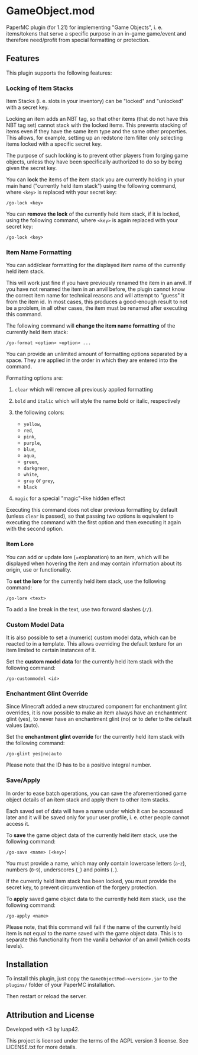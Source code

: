 # GameObject.mod

PaperMC plugin (for 1.21) for implementing "Game Objects", i. e. items/tokens that serve a specific purpose in an in-game game/event and therefore need/profit  from special formatting or protection.

## Features

This plugin supports the following features:

### Locking of Item Stacks

Item Stacks (i. e. slots in your inventory) can be "locked" and "unlocked" with a secret key.

Locking an item adds an NBT tag, so that other items (that do not have this NBT tag set) cannot stack with the locked items. This prevents stacking of items even if they have the same item type and the same other properties. This allows, for example, setting up an redstone item filter only selecting items locked with a specific secret key. 

The purpose of such locking is to prevent other players from forging game objects, unless they have been specifically authorized to do so by being given the secret key.

You can **lock** the items of the item stack you are currently holding in your main hand ("currently held item stack") using the following command, where `<key>` is replaced with your secret key:

```
/go-lock <key>
```

You can **remove the lock** of the currently held item stack, if it is locked, using the following command, where `<key>` is again replaced with your secret key:

```
/go-lock <key>
```

### Item Name Formatting

You can add/clear formatting for the displayed item name of the currently held item stack.

This will work just fine if you have previously renamed the item in an anvil. If you have not renamed the item in an anvil before, the plugin cannot know the correct item name for technical reasons and will attempt to "guess" it from the item id. In most cases, this produces a good-enough result to not be a problem, in all other cases, the item must be renamed after executing this command.

The following command will **change the item name formatting** of the currently held item stack:

```
/go-format <option> <option> ...
```

You can provide an unlimited amount of formatting options separated by a space. They are applied in the order in which they are entered into the command.

Formatting options are:

1. `clear` which will remove all previously applied formatting

2. `bold` and `italic` which will style the name bold or italic, respectively

3. the following colors:

    - `yellow`,
    - `red`,
    - `pink`,
    - `purple`,
    - `blue`,
    - `aqua`,
    - `green`,
    - `darkgreen`,
    - `white`,
    - `gray` or `grey`,
    - `black`

4. `magic` for a special "magic"-like hidden effect

Executing this command does not clear previous formatting by default (unless `clear` is passed), so that passing two options is equivalent to executing the command with the first option and then executing it again with the second option.

### Item Lore

You can add or update lore (=explanation) to an item, which will be displayed when hovering the item and may contain information about its origin, use or functionality.

To **set the lore** for the currently held item stack, use the following command:

```
/go-lore <text>
```

To add a line break in the text, use two forward slashes (`//`).


### Custom Model Data

It is also possible to set a (numeric) custom model data, which can be reacted to in a template. This allows overriding the default texture for an item limited to certain instances of it.

Set the **custom model data** for the currently held item stack with the following command:

```
/go-custommodel <id>
```

### Enchantment Glint Override

Since Minecraft added a new structured component for enchantment glint overrides, it is now possible to make an item always have an enchantment glint (yes), to never have an enchantment glint (no) or to defer to the default values (auto).

Set the **enchantment glint override** for the currently held item stack with the following command:

```
/go-glint yes|no|auto
```

Please note that the ID has to be a positive integral number.

### Save/Apply

In order to ease batch operations, you can save the aforementioned game object details of an item stack and apply them to other item stacks.

Each saved set of data will have a name under which it can be accessed later and it will be saved only for your user profile, i. e. other people cannot access it.

To **save** the game object data of the currently held item stack, use the following command:

```
/go-save <name> [<key>]
```

You must provide a name, which may only contain lowercase letters (`a`-`z`), numbers (`0`-`9`), underscores (`_`) and points (`.`).

If the currently held item stack has been locked, you must provide the secret key, to prevent circumvention of the forgery protection.

To **apply** saved game object data to the currently held item stack, use the following command:

```
/go-apply <name>
```

Please note, that this command will fail if the name of the currently held item is not equal to the name saved with the game object data. This is to separate this functionality from the vanilla behavior of an anvil (which costs levels).


## Installation

To install this plugin, just copy the `GameObjectMod-<version>.jar` to the `plugins/` folder of your PaperMC installation.

Then restart or reload the server.

## Attribution and License

Developed with <3 by luap42.

This project is licensed under the terms of the AGPL version 3 license. See LICENSE.txt for more details.
